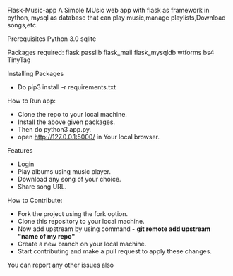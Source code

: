Flask-Music-app
A Simple MUsic web app with flask as framework in python, mysql as database that can play music,manage playlists,Download songs,etc.

Prerequisites
Python 3.0
sqlite

Packages required:
flask
passlib
flask_mail
flask_mysqldb
wtforms
bs4
TinyTag

Installing Packages
* Do pip3 install -r requirements.txt


How to Run app:
* Clone the repo to your local machine.
* Install the above given packages.
* Then do python3 app.py.
* open http://127.0.0.1:5000/ in Your local browser.

Features
 * Login
 * Play albums using music player.
 * Download any song of your choice.
 * Share song URL.

How to Contribute:
  * Fork the project using the fork option.
  * Clone this repository to your local machine.
  * Now add upstream by using command - **git remote add upstream "name of my repo"**
  * Create a new branch on your local machine.
  * Start contributing and make a pull request to apply these changes.

You can report any other issues also